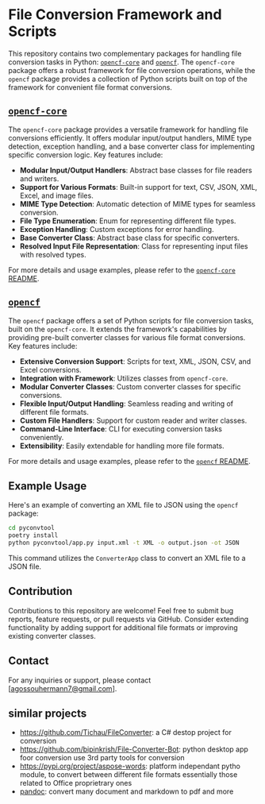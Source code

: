# File Conversion Framework and Scripts

This repository contains two complementary packages for handling file conversion tasks in Python: [`opencf-core`](./opencf-core/) and [`opencf`](./opencf). The `opencf-core` package offers a robust framework for file conversion operations, while the `opencf` package provides a collection of Python scripts built on top of the framework for convenient file format conversions.

## [`opencf-core`](./opencf-core/)

The `opencf-core` package provides a versatile framework for handling file conversions efficiently. It offers modular input/output handlers, MIME type detection, exception handling, and a base converter class for implementing specific conversion logic. Key features include:

- **Modular Input/Output Handlers**: Abstract base classes for file readers and writers.
- **Support for Various Formats**: Built-in support for text, CSV, JSON, XML, Excel, and image files.
- **MIME Type Detection**: Automatic detection of MIME types for seamless conversion.
- **File Type Enumeration**: Enum for representing different file types.
- **Exception Handling**: Custom exceptions for error handling.
- **Base Converter Class**: Abstract base class for specific converters.
- **Resolved Input File Representation**: Class for representing input files with resolved types.

For more details and usage examples, please refer to the [`opencf-core` README](./opencf-core/README.md).

## [`opencf`](./opencf/)

The `opencf` package offers a set of Python scripts for file conversion tasks, built on the `opencf-core`. It extends the framework's capabilities by providing pre-built converter classes for various file format conversions. Key features include:

- **Extensive Conversion Support**: Scripts for text, XML, JSON, CSV, and Excel conversions.
- **Integration with Framework**: Utilizes classes from `opencf-core`.
- **Modular Converter Classes**: Custom converter classes for specific conversions.
- **Flexible Input/Output Handling**: Seamless reading and writing of different file formats.
- **Custom File Handlers**: Support for custom reader and writer classes.
- **Command-Line Interface**: CLI for executing conversion tasks conveniently.
- **Extensibility**: Easily extendable for handling more file formats.

For more details and usage examples, please refer to the [`opencf` README](./opencf/README.md).

<!-- ## Getting Started

To use the packages:

1. Install the packages and dependencies using your preferred package manager.
2. Import required classes into your scripts or applications.
3. Utilize provided converter classes for file conversions.
4. Execute scripts either programmatically or via CLI. -->

## Example Usage

Here's an example of converting an XML file to JSON using the `opencf` package:

```bash
cd pyconvtool
poetry install
python pyconvtool/app.py input.xml -t XML -o output.json -ot JSON
```

This command utilizes the `ConverterApp` class to convert an XML file to a JSON file.

## Contribution

Contributions to this repository are welcome! Feel free to submit bug reports, feature requests, or pull requests via GitHub. Consider extending functionality by adding support for additional file formats or improving existing converter classes.

## Contact

For any inquiries or support, please contact [agossouhermann7@gmail.com].

## similar projects

- <https://github.com/Tichau/FileConverter>: a C# destop project for conversion
- <https://github.com/bipinkrish/File-Converter-Bot>: python desktop app foor conversion use 3rd party tools for conversion
- <https://pypi.org/project/aspose-words>: platform independant pytho module, to convert between different file formats essentially those related to Office proprietrary ones
- [pandoc](https://github.com/boisgera/pandoc): convert many document and markdown to pdf and more
